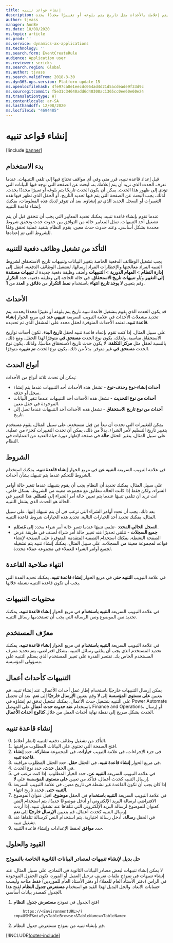 ```yaml
---
title: إنشاء قواعد تنبيه
description: يشمل هذا الموضوع معلومات حول التنبيهات ويوضح كيفية إنشاء قاعدة تنبيه بحيث يتم إعلامك بالأحداث مثل تاريخ يتم بلوغه أو تغييرًا محددًا يحدث.
author: tjvass
manager: AnnBe
ms.date: 10/08/2020
ms.topic: article
ms.prod: ''
ms.service: dynamics-ax-applications
ms.technology: ''
ms.search.form: EventCreateRule
audience: Application user
ms.reviewer: sericks
ms.search.region: Global
ms.author: tjvass
ms.search.validFrom: 2018-3-30
ms.dyn365.ops.version: Platform update 15
ms.openlocfilehash: 4fe97ca8e1eecdc064ad4d21d5acdeade9f33d9c
ms.sourcegitcommit: f5e31c34640add6d40308ac1365cc0ee60e60e24
ms.translationtype: HT
ms.contentlocale: ar-SA
ms.lasthandoff: 12/08/2020
ms.locfileid: "4694485"
---
```

# <a name="create-alert-rules"></a>إنشاء قواعد تنبيه

[!include [banner](../includes/banner.md)]

## <a name="getting-started"></a>بدء الاستخدام

قبل إعداد قاعدة تنبيه، قرر متى وفي أي مواقف تحتاج فيها إلى تلقي التنبيهات. عندما تعرف الحدث الذي تريد أن يتم إعلامك به، ابحث عن الصفحة التي توجد فيها البيانات التي تؤدي إلى ظهور هذا الحدث. يمكن أن يكون الحدث تاريخًا يتم بلوغه أو تغييرًا محددًا يحدث. لذلك، يجب البحث عن الصفحة التي يتم فيها تحديد التاريخ، أو الحقل الذي تظهر فيها هذه التغييرات أو السجل الجديد الذي تم إنشاؤه. بعد أن تتوفر لديك هذه المعلومات، يمكنك إنشاء قاعدة التنبيه.

عندما تقوم بإنشاء قاعدة تنبيه، يمكنك تحديد المعايير التي يجب أن تتحقق قبل أن يتم تشغيل أحد التنبيهات. تمثل المعايير حالة من التوافق بين حدوث حدث وتحقق شروط محددة بشكل أساسي. وعند حدوث حدث معين، يقوم النظام بتنفيذ عملية تحقق وفقًا للشروط التي تم إعدادها.

## <a name="ensure-the-alert-batch-jobs-are-running"></a>التأكد من تشغيل وظائف دفعية للتنبيه

يجب تشغيل الوظائف الدفعية الخاصة بتغيير البيانات وتنبيهات تاريخ الاستحقاق لشروط التنبيه المراد معالجتها والإخطارات المراد إرسالها. لتشغيل الوظائف الدفعية، انتقل إلى **إدارة النظام** > **المهام الدورية** > **التنبيهات** وأضف وظيفة دفعية جديدة لـ **تنبيهات مستندة إلى التغيير** و/أو **تنبيهات تاريخ الاستحقاق**. في حالة الحاجة إلى وظيفة دفعية، حدد **التكرار** وقم بتعيين **لا يوجد تاريخ انتهاء** باستخدام **نمط التكرار** من **دقائق** و **العدد** من **1**.

## <a name="events"></a>الأحداث

قد يكون الحدث الذي يقوم بتشغيل قاعدة تنبيه تاريخ يتم بلوغه أو تغييرًا محددًا يحدث. يتم تحديد مشغلات الأحداث في علامة التبويب السريعة **تنبيهي عند** في مربع الحوار **إنشاء قاعدة تنبيه**. تعتمد الأحداث المتوفرة لحقل محدد على المشغل الذي تم تحديده.

على سبيل المثال، إذا كنت تقوم بإعداد قاعدة تنبيه لحقل **تاريخ البدء**، تكون أحداث تواريخ الاستحقاق‬ مناسبة. ولذلك، يكون نوع الحدث **مستحق في‬** متوفرًا لهذا الحقل. ومع ذلك، بالنسبة لحقل مثل **مركز التكلفة**، لا يكون حدث تاريخ الاستحقاق مناسبًا. ولذلك، يكون نوع الحدث **مستحق في‬** غير متوفر. بدلاً من ذلك، يكون نوع الحدث **تم تغييره** متوفرًا.

## <a name="event-types"></a>أنواع الحدث

يمكن أن تحدث ثلاثة أنواع من الأحداث:

- **أحداث إنشاء-نوع وحذف-نوع‬** - تشغل هذه الأحداث أحد التنبيهات عندما يتم إنشاء سجل أو حذفه.
- **أحداث من نوع التحديث** - تشغل هذه الأحداث أحد التنبيهات عندما تتغير البيانات الموجودة في حقل معين.
- **أحداث من نوع تاريخ الاستحقاق** - تشغل هذه الأحداث أحد التنبيهات عندما تصل إلى تاريخ.
    
يمكن للتغييرات التي تحدث أن تبدأ من قِبل مستخدم. على سبيل المثال، يقوم مستخدم بتغيير تاريخ التسليم لأمر الشراء. بدلاً من ذلك، يمكن أن تحدث التغييرات كجزء من عملية. على سبيل المثال، يتغير الحقل **حالة** في صفحة لإظهار دورة حياة العديد من العمليات في النظام.

## <a name="conditions"></a>الشروط

في علامة التبويب السريعة **التنبيه عن** في مربع الحوار **إنشاء قاعدة تنبيه‬**، يمكنك استخدام الشروط للتحكم عندما يتم تنبيهك بشأن أحداث.

على سبيل المثال، يمكنك تحديد أن النظام يجب أن يقوم بتنبيهك عندما تتغير حالة أوامر الشراء، ولكن فقط إذا كانت الحالة تتطابق مع مجموعة معينة من الشروط. بشكل خاص، أنت تريد أن تتلقى تنبيهًا عندما يتم تعيين حالة أمر الشراء إلى **مُستَلم**. هذا التغيير في الحالة هو الحدث الذي يشغل التنبيه.

بعد ذلك، يجب أن تحدد أوامر الشراء التي ترغب في أن يتم تنبيهك إليها. على سبيل المثال، يمكنك تحديد أحد الخيارات التالية. تحديد هذه الخيارات شروط قاعدة التنبيه.

- **السجل الحالي المحدد** -تتلقى تنبيهًا عندما تتغير حالة أمر شراء محدد إلى **مُستَلم‬**.
- **جميع السجلات** - تتلقى تحذيرًا عند تغيير حالة أمر شراء لصنف في طريقة عرض الصفحة النشطة. يمكنك استخدام التصفية المتقدمة المتوفرة على الصفحة لإنشاء قواعد لمجموعة معينة من السجلات. على سبيل المثال، يمكنك إنشاء تنبيه يتم تشغيله لجميع أوامر الشراء للعملاء في مجموعة عملاء محددة.
    
## <a name="expiry-of-rule"></a>انتهاء صلاحية القاعدة

في علامة التبويب **‏‫التنبيه حتى‬** في مربع الحوار **إنشاء قاعدة تنبيه**، يمكنك تحديد المدة التي يجب أن تكون قاعدة التنبيه نشطة خلالها.

## <a name="alert-contents"></a>محتويات التنبيهات

في علامة التبويب السريعة **التنبيه باستخدام** في مربع الحوار **إنشاء قاعدة تنبيه**، يمكنك تحديد نص الموضوع ونص الرسالة التي يجب أن تستخدمها رسائل التنبيه.

## <a name="user-id"></a>معرّف المستخدم

في علامة التبويب السريعة **‏‫التنبيه باستخدام‬** في مربع الحوار **إنشاء قاعدة تنبيه**، يمكنك تحديد المستخدم الذي يجب أن يتلقى رسائل التنبيه. بشكل افتراضي، يتم تحديد معرف المستخدم الخاص بك. تقتصر القدرة على تغيير المستخدم الذي يستلم التنبيه على مسؤولي المؤسسة.

## <a name="alerts-as-business-events"></a>التنبيهات كأحداث أعمال

يمكن إرسال التنبيهات خارجيًا باستخدام إطار عمل أحداث الأعمال. عند إنشاء تنبيه، قم بتعيين **على مستوى المؤسسة** إلى **لا** وقم بتعيين **الإرسال خارجيًا** إلى **نعم**. بعد أن تحصل على التنبيه بتشغيل حدث الأعمال، يمكنك تشغيل تدفق تم إنشاؤه في Power Automate باستخدام **عند حدوث حدث أعمال** على الموصل Finance and Operations، أو إرسال الحدث بشكل صريح إلى نقطة نهاية أحداث العمل من خلال **كتالوج أحداث الأعمال**.

## <a name="create-an-alert-rule"></a>إنشاء قاعدة تنبيه

0. التأكد من تشغيل وظائف دفعية للتنبيه (انظر أعلاه).
1. افتح الصفحة التي تحتوي على البيانات المطلوب مراقبتها.
2. في جزء الإجراءات، في علامة التبويب **خيارات**، في المجموعة **مشاركة**، حدد **إنشاء قاعدة تنبيه**.
3. في مربع الحوار **إنشاء قاعدة تنبيه**، في الحقل **حقل**، حدد الحقل المطلوب مراقبته.
4. في الحقل **حدث**، حدد نوع الحدث.
5. في علامة التبويب السريعة **‏‫التنبيه عن‬**، حدد الخيار المطلوب. إذا كنت ترغب في إرسال التنبيه كحدث أعمال، فتأكد من تعيين **على مستوى المؤسسة** على **لا**.
6. إذا كان يجب أن تكون القاعدة غير نشطة في تاريخ معين، في علامة التبويب السريعة **التنبيه حتى‬**، فحدد تاريخ انتهاء.
7. في علامة التبويب السريعة **التنبيه باستخدام** في الحقل **موضوع**، اقبل عنوان الموضوع الافتراضي لرسالة البريد الإلكتروني أو أدخل موضوعًا جديدًا. يتم استخدام النص كعنوان للموضوع لرسالة البريد الإلكتروني التي تتلقاها عند تشغيل تنبيه. إذا أردت إرسال التنبيه كحدث أعمال، قم بتعيين **الإرسال خارجيًا** إلى **نعم**.
8. في الحقل **رسالة**، أدخل رسالة اختيارية. يتم استخدام النص كرسالة تتلقاها عند تشغيل تنبيه.
9. حدد **موافق** لحفظ الإعدادات وإنشاء قاعدة التنبيه.

## <a name="limitations-and-workarounds"></a>القيود والحلول

### <a name="workaround-for-creating-alerts-for-the-secondary-data-sources-of-a-form"></a>حل بديل لإنشاء تنبيهات لمصادر البيانات الثانوية الخاصة بالنموذج
لا يمكن إنشاء تنبيهات لبعض مصادر البيانات الثانوية في النماذج. علي سبيل المثال، عند إنشاء تنبيهات في نموذج ملفات تعريف ترحيل العميل أو المورد، تكون الحقول الموجودة في الراس (دفتر الأستاذ العام للعملاء أو دفتر الأستاذ العام للموردين) فقط متاحه وليست حسابات الابعاد. والحل البديل لهذا القيد هو استخدام **مستعرض جدول النظام** لفتح هذا الجدول كمصدر بيانات أساسي. 
1. افتح الجدول في نموذج **مستعرض جدول النظام**
    ```
        https://<EnvironmentURL>/?cmp=USMF&mi=SysTableBrowser&TableName=<TableName>
    ```
2. قم بإنشاء تنبيه من نموذج مستعرض جدول النظام.



[!INCLUDE[footer-include](../../../includes/footer-banner.md)]